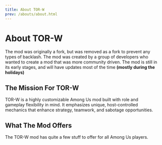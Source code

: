 ```yaml
---
title: About TOR-W
prev: /abouts/about.html
---
```

# About TOR-W
The mod was originally a fork, but was removed as a fork to prevent any types of backlash. The mod was created by a group of developers who wanted to create a mod that was more community driven. The mod is still in its early stages, and will have updates most of the time **(mostly during the holidays)**

## The Mission For TOR-W
TOR-W is a highly customizable Among Us mod built with role and gameplay flexibility in mind. It emphasizes unique, host-controlled mechanics that enhance strategy, teamwork, and sabotage opportunities.

## What The Mod Offers

The TOR-W mod has quite a few stuff to offer for all Among Us players.